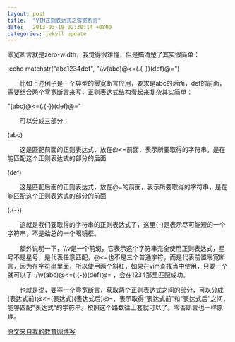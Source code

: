 ```yaml
---
layout: post
title:  "VIM正则表达式之零宽断言"
date:   2013-03-19 02:30:14 +0800
categories: jekyll update
---
```


零宽断言就是zero-width，我觉得很难懂，但是搞清楚了其实很简单：

:echo matchstr("abc1234def", "\\\\v(abc)@<=(.{-})(def)@=") 

　　比如上述例子是一个典型的零宽断言应用，要求是abc的后面，def的前面，需要结合两个零宽断言来写，正则表达式结构看起来复杂其实简单：
 <!-- more -->

"(abc)@<=(.{-})(def)@="

　　可以分成三部分：

(abc)

　　这是匹配前面的正则表达式，放在@<=前面，表示所要取得的字符串，是在能匹配这个正则表达式的部分的后面

(def) 

　　这是匹配后面的正则表达式，放在@=的前面，表示所要取得的字符串，是在能匹配这个正则表达式的部分的前面

(.{-}) 

　　这就是我们要取得的字符串的正则表达式了，这里{-}是表示尽可能短的一个字符串，不是蛤总的一个眼镜框。

　　额外说明一下，\\\\v是一个前缀，它表示这个字符串完全使用正则表达式，星号不是星号，是代表任意匹配，@<=也不是三个普通字符，而是代表前置零宽断言，因为在字符串里面，所以使用两个斜杠，如果在vim查找当中使用，只要一个就可以了 :/\\v(abc)@<=(.{-})(def)@= ，会在1234那里匹配成功。

　　也就是说，要写一个零宽断言，获取两个正则表达式之间的部分，可以分成 (表达式前)@<=(表达式)(表达式后)@=，表示取得“表达式前”和“表达式后”之间，能够匹配"表达式“的字符串。按照这个路数往上套就可以了。零否断言也一样原理。

[原文来自我的教育网博客][原文来自我的教育网博客]

[原文来自我的教育网博客]:http://teacher.edu.cn/pc/article/201303/578901.html
